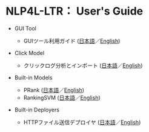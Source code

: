 # NLP4L-LTR： User's Guide


- GUI Tool

	- GUIツール利用ガイド ([日本語](ltr_gui_guide_ja.md)／[English](ltr_gui_guide.md))

- Click Model

	- クリックログ分析とインポート ([日本語](ltr_import_ja.md)／[English](ltr_import.md))

- Built-in Models

	- PRank ([日本語](ltr_model_prank_ja.md)／[English](ltr_model_prank.md))
	- RankingSVM ([日本語](ltr_model_rankingsvm_ja.md)／[English](ltr_model_rankingsvm.md))

- Built-in Deployers

	- HTTPファイル送信デプロイヤ ([日本語](ltr_deployer_ja.md)／[English](ltr_deployer.md))



